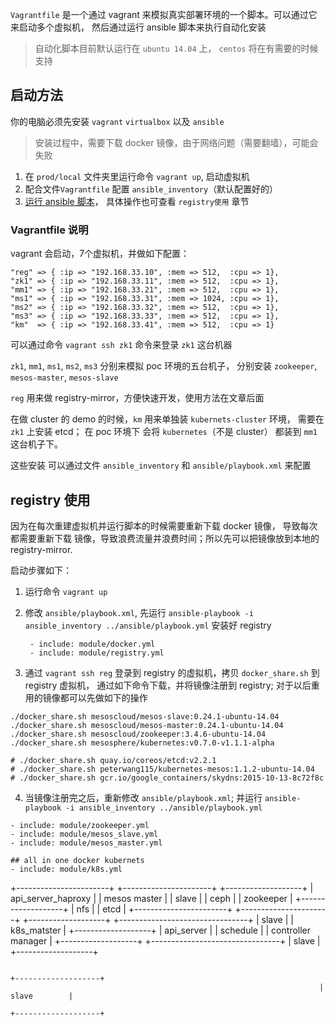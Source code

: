 
`Vagrantfile` 是一个通过 vagrant 来模拟真实部署环境的一个脚本。可以通过它来启动多个虚拟机，
然后通过运行 ansible 脚本来执行自动化安装

> 自动化脚本目前默认运行在 `ubuntu 14.04` 上， `centos` 将在有需要的时候支持

## 启动方法

你的电脑必须先安装 `vagrant` `virtualbox` 以及 `ansible`

> 安装过程中，需要下载 docker 镜像，由于网络问题（需要翻墙），可能会失败

1. 在 `prod/local` 文件夹里运行命令 `vagrant up`, 启动虚拟机
2. 配合文件`Vagrantfile` 配置 `ansible_inventory`（默认配置好的）
3. [运行 ansible 脚本](https://github.com/peterwangpei/mesos-poc/tree/master/prod/ansible)，
具体操作也可查看 `registry使用` 章节

### Vagrantfile 说明

vagrant 会启动，7个虚拟机，并做如下配置：

~~~~~~
"reg" => { :ip => "192.168.33.10", :mem => 512,  :cpu => 1},
"zk1" => { :ip => "192.168.33.11", :mem => 512,  :cpu => 1},
"mm1" => { :ip => "192.168.33.21", :mem => 512,  :cpu => 1},
"ms1" => { :ip => "192.168.33.31", :mem => 1024, :cpu => 1},
"ms2" => { :ip => "192.168.33.32", :mem => 512,  :cpu => 1},
"ms3" => { :ip => "192.168.33.33", :mem => 512,  :cpu => 1},
"km"  => { :ip => "192.168.33.41", :mem => 512,  :cpu => 1}
~~~~~~

可以通过命令 `vagrant ssh zk1` 命令来登录 `zk1` 这台机器

`zk1`, `mm1`, `ms1`, `ms2`, `ms3` 分别来模拟 poc 环境的五台机子，
分别安装 `zookeeper`, `mesos-master`, `mesos-slave`

`reg` 用来做 registry-mirror，方便快速开发，使用方法在文章后面

在做 cluster 的 demo 的时候，`km` 用来单独装 `kubernets-cluster` 环境，
需要在 `zk1` 上安装 etcd； 在 poc 环境下 会将 `kubernetes`（不是 cluster） 都装到 `mm1` 这台机子下。

这些安装 可以通过文件 `ansible_inventory` 和 `ansible/playbook.xml` 来配置

## registry 使用

因为在每次重建虚拟机并运行脚本的时候需要重新下载 docker 镜像，
导致每次都需要重新下载 镜像，导致浪费流量并浪费时间；所以先可以把镜像放到本地的 registry-mirror.

启动步骤如下：

1. 运行命令 `vagrant up`
2. 修改 `ansible/playbook.xml`, 先运行  `ansible-playbook -i ansible_inventory ../ansible/playbook.yml` 安装好 registry

    ~~~~~~
     - include: module/docker.yml
     - include: module/registry.yml
    ~~~~~~
3. 通过 `vagrant ssh reg` 登录到 registry 的虚拟机，拷贝 `docker_share.sh` 到 registry 虚拟机，
通过如下命令下载，并将镜像注册到 registry; 对于以后重用的镜像都可以先做如下的操作

~~~~~~
./docker_share.sh mesoscloud/mesos-slave:0.24.1-ubuntu-14.04
./docker_share.sh mesoscloud/mesos-master:0.24.1-ubuntu-14.04
./docker_share.sh mesoscloud/zookeeper:3.4.6-ubuntu-14.04
./docker_share.sh mesosphere/kubernetes:v0.7.0-v1.1.1-alpha

# ./docker_share.sh quay.io/coreos/etcd:v2.2.1
# ./docker_share.sh peterwang115/kubernetes-mesos:1.1.2-ubuntu-14.04
# ./docker_share.sh gcr.io/google_containers/skydns:2015-10-13-8c72f8c
~~~~~~

4. 当镜像注册完之后，重新修改 `ansible/playbook.xml`; 并运行 `ansible-playbook -i ansible_inventory ../ansible/playbook.yml`

~~~~~~
- include: module/zookeeper.yml
- include: module/mesos_slave.yml
- include: module/mesos_master.yml

## all in one docker kubernets
- include: module/k8s.yml
~~~~~~



  +-----------------------+    +----------------------+                  +-------------------+
  |  api_server_haproxy   |    |      mesos master    |                  |      slave        |
  |  ceph                 |    |      zookeeper       |                  +-------------------+
  |  nfs                  |    |      etcd            |
  +-----------------------+    +----------------------+
                                                                         +-------------------+
                               +--------------------------------+        |      slave        |
                               |      k8s_matster               |        +-------------------+
                               |        api_server              |
                               |        schedule                |
                               |        controller manager      |        +-------------------+
                               +--------------------------------+        |      slave        |
                                                                         +-------------------+


                                                                         +-------------------+
                                                                         |      slave        |
                                                                         +-------------------+
